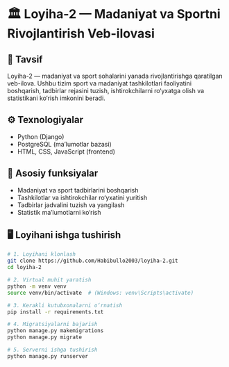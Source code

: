 # 🏛️ Loyiha-2 — Madaniyat va Sportni Rivojlantirish Veb-ilovasi

## 📌 Tavsif
Loyiha-2 — madaniyat va sport sohalarini yanada rivojlantirishga qaratilgan veb-ilova. Ushbu tizim sport va madaniyat tashkilotlari faoliyatini boshqarish, tadbirlar rejasini tuzish, ishtirokchilarni ro‘yxatga olish va statistikani ko‘rish imkonini beradi.

## ⚙️ Texnologiyalar
- Python (Django)
- PostgreSQL (ma’lumotlar bazasi)
- HTML, CSS, JavaScript (frontend)

## 🚀 Asosiy funksiyalar
- Madaniyat va sport tadbirlarini boshqarish
- Tashkilotlar va ishtirokchilar ro‘yxatini yuritish
- Tadbirlar jadvalini tuzish va yangilash
- Statistik ma’lumotlarni ko‘rish

## 🖥️ Loyihani ishga tushirish
```bash
# 1. Loyihani klonlash
git clone https://github.com/Habibullo2003/loyiha-2.git
cd loyiha-2

# 2. Virtual muhit yaratish
python -m venv venv
source venv/bin/activate  # (Windows: venv\Scripts\activate)

# 3. Kerakli kutubxonalarni o‘rnatish
pip install -r requirements.txt

# 4. Migratsiyalarni bajarish
python manage.py makemigrations
python manage.py migrate

# 5. Serverni ishga tushirish
python manage.py runserver
